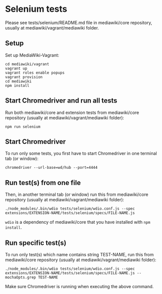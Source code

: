 # Selenium tests

Please see tests/selenium/README.md file in mediawiki/core repository, usually at mediawiki/vagrant/mediawiki folder.

## Setup

Set up MediaWiki-Vagrant:

    cd mediawiki/vagrant
    vagrant up
    vagrant roles enable popups
    vagrant provision
    cd mediawiki
    npm install

## Start Chromedriver and run all tests

Run both mediawiki/core and extension tests from mediawiki/core repository (usually at mediawiki/vagrant/mediawiki folder):

    npm run selenium

## Start Chromedriver

To run only some tests, you first have to start Chromedriver in one terminal tab (or window):

    chromedriver --url-base=wd/hub --port=4444

## Run test(s) from one file

Then, in another terminal tab (or window) run this from mediawiki/core repository (usually at mediawiki/vagrant/mediawiki folder):

    ./node_modules/.bin/wdio tests/selenium/wdio.conf.js --spec extensions/EXTENSION-NAME/tests/selenium/specs/FILE-NAME.js

`wdio` is a dependency of mediawiki/core that you have installed with `npm install`.

## Run specific test(s)

To run only test(s) which name contains string TEST-NAME, run this from mediawiki/core repository (usually at mediawiki/vagrant/mediawiki folder):

    ./node_modules/.bin/wdio tests/selenium/wdio.conf.js --spec extensions/EXTENSION-NAME/tests/selenium/specs/FILE-NAME.js --mochaOpts.grep TEST-NAME

Make sure Chromedriver is running when executing the above command.
